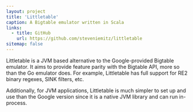 ```yaml
---
layout: project
title: 'Littletable'
caption: A Bigtable emulator written in Scala
links:
  - title: GitHub
    url: https://github.com/steveniemitz/littletable
sitemap: false
---
```


Littletable is a JVM based alternative to the Google-provided Bigtable emulator.  It aims to provide feature parity with the Bigtable API, more so than the Go emulator does.  For example, Littletable has full support for RE2 binary regexes, SINK filters, etc.

Additionally, for JVM applications, Littletable is much simpler to set up and use than the Google version since it is a native JVM library and can run in-process.
